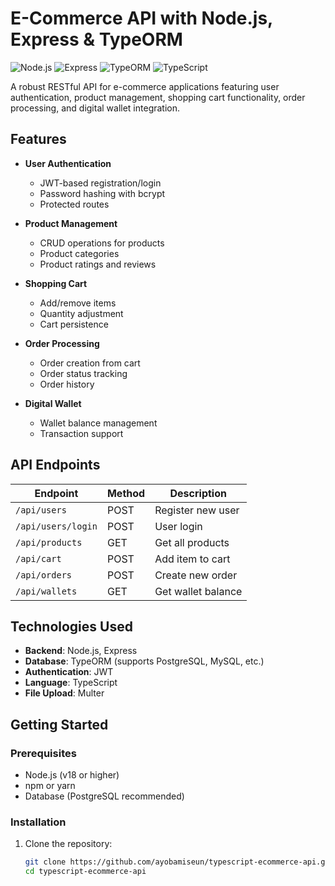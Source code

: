 # E-Commerce API with Node.js, Express & TypeORM

![Node.js](https://img.shields.io/badge/Node.js-v18+-green)
![Express](https://img.shields.io/badge/Express-v4.18-blue)
![TypeORM](https://img.shields.io/badge/TypeORM-v0.3-purple)
![TypeScript](https://img.shields.io/badge/TypeScript-v5.0-blue)

A robust RESTful API for e-commerce applications featuring user authentication, product management, shopping cart functionality, order processing, and digital wallet integration.

## Features

- **User Authentication**
  - JWT-based registration/login
  - Password hashing with bcrypt
  - Protected routes

- **Product Management**
  - CRUD operations for products
  - Product categories
  - Product ratings and reviews

- **Shopping Cart**
  - Add/remove items
  - Quantity adjustment
  - Cart persistence

- **Order Processing**
  - Order creation from cart
  - Order status tracking
  - Order history

- **Digital Wallet**
  - Wallet balance management
  - Transaction support

## API Endpoints

| Endpoint          | Method | Description                     |
|-------------------|--------|---------------------------------|
| `/api/users`      | POST   | Register new user               |
| `/api/users/login`| POST   | User login                      |
| `/api/products`   | GET    | Get all products                |
| `/api/cart`       | POST   | Add item to cart                |
| `/api/orders`     | POST   | Create new order                |
| `/api/wallets`    | GET    | Get wallet balance              |

## Technologies Used

- **Backend**: Node.js, Express
- **Database**: TypeORM (supports PostgreSQL, MySQL, etc.)
- **Authentication**: JWT
- **Language**: TypeScript
- **File Upload**: Multer

## Getting Started

### Prerequisites

- Node.js (v18 or higher)
- npm or yarn
- Database (PostgreSQL recommended)

### Installation

1. Clone the repository:
   ```bash
   git clone https://github.com/ayobamiseun/typescript-ecommerce-api.git
   cd typescript-ecommerce-api